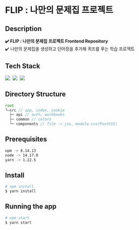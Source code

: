 # FLIP : 나만의 문제집 프로젝트

## Description

<b>✔️ FLIP : 나만의 문제집 프로젝트 Frontend Repository</b><br>
✔️ 나만의 문제집을 생성하고 단어장을 추가해 퀴즈를 푸는 학습 프로젝트

## Tech Stack
<div>
  <img src="https://img.shields.io/badge/Javascript-ffca26?style=flat-square&logo=javascript&logoColor=white"/></a>&nbsp
  <img src="https://img.shields.io/badge/React-08D5FF?style=flat-square&logo=React&logoColor=white"/></a>&nbsp
   <img src="https://img.shields.io/badge/PostCSS-f55354?style=flat-square&logo=postCSS&logoColor=white"/></a>&nbsp
</div>



## Directory Structure

``` js
root
└─src // app, index, cookie
  ├─ api // auth, workbooks
  ├─ common // colors
  └─ components // file -> jsx, module.css(PostCSS)
```

## Prerequisites
```bash
npm -> 6.14.13
node -> 14.17.0
yarn -> 1.22.5
```

## Install
```bash
# npm install
$ yarn install
```

## Running the app
```bash
# npm start
$ yarn start
```
